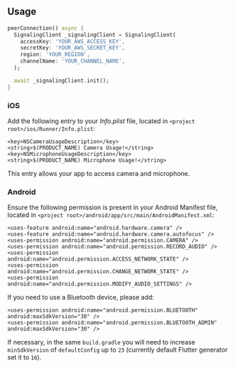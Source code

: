 <!--
This README describes the package. If you publish this package to pub.dev,
this README's contents appear on the landing page for your package.

For information about how to write a good package README, see the guide for
[writing package pages](https://dart.dev/guides/libraries/writing-package-pages).

For general information about developing packages, see the Dart guide for
[creating packages](https://dart.dev/guides/libraries/create-library-packages)
and the Flutter guide for
[developing packages and plugins](https://flutter.dev/developing-packages).
-->

## Usage

```dart
peerConnection() async {
  SignalingClient _signalingClient = SignalingClient(
    accessKey: 'YOUR_AWS_ACCESS_KEY',
    secretKey: 'YOUR_AWS_SECRET_KEY',
    region: 'YOUR_REGION',
    channelName: 'YOUR_CHANNEL_NAME',
  );

  await _signalingClient.init();
}
```

### iOS

Add the following entry to your _Info.plist_ file, located
in `<project root>/ios/Runner/Info.plist`:

```xmls
<key>NSCameraUsageDescription</key>
<string>$(PRODUCT_NAME) Camera Usage!</string>
<key>NSMicrophoneUsageDescription</key>
<string>$(PRODUCT_NAME) Microphone Usage!</string>
```

This entry allows your app to access camera and microphone.

### Android

Ensure the following permission is present in your Android Manifest file, located
in `<project root>/android/app/src/main/AndroidManifest.xml`:

```xmls
<uses-feature android:name="android.hardware.camera" />
<uses-feature android:name="android.hardware.camera.autofocus" />
<uses-permission android:name="android.permission.CAMERA" />
<uses-permission android:name="android.permission.RECORD_AUDIO" />
<uses-permission android:name="android.permission.ACCESS_NETWORK_STATE" />
<uses-permission android:name="android.permission.CHANGE_NETWORK_STATE" />
<uses-permission android:name="android.permission.MODIFY_AUDIO_SETTINGS" />
```

If you need to use a Bluetooth device, please add:

```xmls
<uses-permission android:name="android.permission.BLUETOOTH" android:maxSdkVersion="30" />
<uses-permission android:name="android.permission.BLUETOOTH_ADMIN" android:maxSdkVersion="30" />
```

If necessary, in the same `build.gradle` you will need to increase `minSdkVersion`
of `defaultConfig` up to `23` (currently default Flutter generator set it to `16`).
